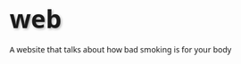 # web
A website that talks about how bad smoking is for your body
<!DOCTYPE html>
<html lang="en">
<head>
    <meta charset="UTF-8">
    <meta name="viewport" content="width=device-width, initial-scale=1.0">
    <title>Smoking: The Body's Enemy</title>
    <style>
        /* CSS will go here */
    </style>
</head>
<body>
<!DOCTYPE html>
<html lang="en">
<head>
    <meta charset="UTF-8">
    <meta name="viewport" content="width=device-width, initial-scale=1.0">
    <title>Smoking: The Body's Enemy</title>
    <link rel="stylesheet" href="https://cdnjs.cloudflare.com/ajax/libs/font-awesome/6.4.0/css/all.min.css">
    <style>
        * {
            margin: 0;
            padding: 0;
            box-sizing: border-box;
            font-family: 'Segoe UI', Tahoma, Geneva, Verdana, sans-serif;
        }
        
        body {
            background-color: #f8f9fa;
            color: #333;
            line-height: 1.6;
        }
        
        header {
            background: linear-gradient(to right, #2c3e50, #4a6572);
            color: white;
            padding: 1rem;
            text-align: center;
            box-shadow: 0 4px 12px rgba(0, 0, 0, 0.1);
        }
        
        .header-content {
            max-width: 1200px;
            margin: 0 auto;
            display: flex;
            flex-direction: column;
            align-items: center;
            padding: 2rem 1rem;
        }
        
        h1 {
            font-size: 2.8rem;
            margin-bottom: 1rem;
            text-shadow: 2px 2px 4px rgba(0, 0, 0, 0.3);
        }
        
        .subtitle {
            font-size: 1.2rem;
            max-width: 800px;
            margin-bottom: 1.5rem;
        }
        
        .stats-bar {
            background-color: #e74c3c;
            color: white;
            padding: 1rem;
            text-align: center;
            font-weight: bold;
        }
        
        .container {
            max-width: 1200px;
            margin: 0 auto;
            padding: 2rem;
        }
        
        .section {
            background-color: white;
            border-radius: 10px;
            padding: 2rem;
            margin-bottom: 2rem;
            box-shadow: 0 5px 15px rgba(0, 0, 0, 0.08);
            transition: transform 0.3s ease;
        }
        
        .section:hover {
            transform: translateY(-5px);
        }
        
        h2 {
            color: #2c3e50;
            margin-bottom: 1.5rem;
            padding-bottom: 0.5rem;
            border-bottom: 2px solid #e74c3c;
            display: inline-block;
        }
        
        h3 {
            color: #e74c3c;
            margin: 1.5rem 0 1rem;
        }
        
        p {
            margin-bottom: 1rem;
        }
        
        .effects-grid {
            display: grid;
            grid-template-columns: repeat(auto-fit, minmax(300px, 1fr));
            gap: 1.5rem;
            margin-top: 2rem;
        }
        
        .effect-card {
            background: linear-gradient(to bottom right, #fff, #f8f9fa);
            border-left: 4px solid #e74c3c;
            padding: 1.5rem;
            border-radius: 8px;
            box-shadow: 0 4px 8px rgba(0, 0, 0, 0.05);
        }
        
        .icon {
            font-size: 2.5rem;
            color: #e74c3c;
            margin-bottom: 1rem;
        }
        
        .comparison {
            display: flex;
            justify-content: space-between;
            gap: 2rem;
            margin: 2rem 0;
        }
        
        .comparison-box {
            flex: 1;
            padding: 1.5rem;
            border-radius: 8px;
            text-align: center;
        }
        
        .healthy {
            background-color: #2ecc71;
            color: white;
        }
        
        .smoker {
            background-color: #e74c3c;
            color: white;
        }
        
        .image-placeholder {
            height: 200px;
            background-color: #ddd;
            border-radius: 8px;
            display: flex;
            align-items: center;
            justify-content: center;
            margin: 1.5rem 0;
            color: #777;
            font-style: italic;
        }
        
        .stat-number {
            font-size: 2.5rem;
            font-weight: bold;
            color: #e74c3c;
            margin: 1rem 0;
        }
        
        .resources {
            background-color: #2c3e50;
            color: white;
            padding: 3rem 2rem;
            border-radius: 10px;
        }
        
        .resources h2 {
            color: white;
            border-bottom: 2px solid #e74c3c;
        }
        
        .resource-list {
            list-style-type: none;
            margin-top: 1.5rem;
        }
        
        .resource-list li {
            margin-bottom: 0.8rem;
            padding-left: 1.5rem;
            position: relative;
        }
        
        .resource-list li:before {
            content: "•";
            color: #e74c3c;
            font-weight: bold;
            position: absolute;
            left: 0;
        }
        
        .resource-list a {
            color: #3498db;
            text-decoration: none;
        }
        
        .resource-list a:hover {
            text-decoration: underline;
        }
        
        footer {
            background-color: #2c3e50;
            color: white;
            text-align: center;
            padding: 2rem;
            margin-top: 2rem;
        }
        
        .quote {
            font-style: italic;
            margin: 2rem 0;
            padding: 1.5rem;
            background-color: #f8f9fa;
            border-left: 4px solid #3498db;
            border-radius: 0 8px 8px 0;
        }
        
        @media (max-width: 768px) {
            .comparison {
                flex-direction: column;
            }
            
            h1 {
                font-size: 2.2rem;
            }
        }
    </style>
</head>
<body>
    <header>
        <div class="header-content">
            <h1>SMOKING: The Body's Enemy</h1>
            <p class="subtitle">Understanding the devastating impact of smoking on your health and body</p>
        </div>
    </header>
    
    <div class="stats-bar">
        <p>Smoking causes over 8 million deaths worldwide each year | 1.3 million of these deaths are non-smokers exposed to second-hand smoke</p>
    </div>
    
    <div class="container">
        <section class="section">
            <h2>How Smoking Affects Your Body</h2>
            <p>Smoking harms nearly every organ in your body. The chemicals in cigarette smoke enter your bloodstream and can travel throughout your body, causing damage everywhere they go.</p>
            
            <div class="image-placeholder">
                [Image: Comparison of healthy lungs vs smoker's lungs]
            </div>
            
            <div class="effects-grid">
                <div class="effect-card">
                    <div class="icon">
                        <i class="fas fa-lungs"></i>
                    </div>
                    <h3>Lungs & Respiratory System</h3>
                    <p>Smoking causes lung cancer, COPD, emphysema, and chronic bronchitis. It damages the airways and small air sacs in your lungs, making breathing difficult.</p>
                </div>
                
                <div class="effect-card">
                    <div class="icon">
                        <i class="fas fa-heartbeat"></i>
                    </div>
                    <h3>Heart & Circulatory System</h3>
                    <p>Smoking increases blood pressure, reduces circulation, and raises the risk of blood clots. It doubles your risk of heart attack and stroke.</p>
                </div>
                
                <div class="effect-card">
                    <div class="icon">
                        <i class="fas fa-brain"></i>
                    </div>
                    <h3>Brain & Nervous System</h3>
                    <p>Nicotine reaches your brain in seconds, making you feel energized. But as that effect wears off, you feel tired and crave more. Smoking increases risk of stroke.</p>
                </div>
                
                <div class="effect-card">
                    <div class="icon">
                        <i class="fas fa-tooth"></i>
                    </div>
                    <h3>Oral Health</h3>
                    <p>Smoking causes bad breath, tooth discoloration, inflammation of salivary glands, increased plaque buildup, gum disease, and oral cancer.</p>
                </div>
                
                <div class="effect-card">
                    <div class="icon">
                        <i class="fas fa-baby"></i>
                    </div>
                    <h3>Reproductive System</h3>
                    <p>Smoking can cause infertility, complications during pregnancy, premature birth, low birth weight, stillbirth, and sudden infant death syndrome (SIDS).</p>
                </div>
                
                <div class="effect-card">
                    <div class="icon">
                        <i class="fas fa-bone"></i>
                    </div>
                    <h3>Bones & Muscles</h3>
                    <p>Smoking reduces blood supply to bones and tissues, decreases calcium absorption, and increases risk of osteoporosis and fractures.</p>
                </div>
            </div>
        </section>
        
        <section class="section">
            <h2>Smoker vs. Non-Smoker: The Difference</h2>
            
            <div class="comparison">
                <div class="comparison-box healthy">
                    <h3>Healthy Non-Smoker</h3>
                    <ul>
                        <li>Normal lung function</li>
                        <li>Lower cancer risk</li>
                        <li>Healthy skin appearance</li>
                        <li>Better sense of taste and smell</li>
                        <li>Strong immune system</li>
                        <li>Longer life expectancy</li>
                    </ul>
                </div>
                
                <div class="comparison-box smoker">
                    <h3>Regular Smoker</h3>
                    <ul>
                        <li>Reduced lung capacity</li>
                        <li>High risk of various cancers</li>
                        <li>Premature skin aging</li>
                        <li>Diminished senses</li>
                        <li>Weakened immune system</li>
                        <li>10+ years shorter life expectancy</li>
                    </ul>
                </div>
            </div>
            
            <div class="stat-number">
                480,000 deaths annually in the U.S. are caused by smoking
            </div>
        </section>
        
        <section class="section">
            <h2>Chemicals in Cigarettes</h2>
            <p>A single cigarette contains over 7,000 chemicals. At least 70 of these are known to cause cancer. Here are some of the most dangerous:</p>
            
            <div class="image-placeholder">
                [Infographic: Chemicals in cigarettes with their other uses]
            </div>
            
            <h3>Dangerous Chemicals</h3>
            <ul>
                <li><strong>Nicotine</strong> - The addictive drug that keeps you smoking</li>
                <li><strong>Tar</strong> - Sticky residue that coats lungs and causes cancer</li>
                <li><strong>Carbon Monoxide</strong> - Poisonous gas that replaces oxygen in blood</li>
                <li><strong>Arsenic</strong> - Used in rat poison</li>
                <li><strong>Formaldehyde</strong> - Used to preserve dead bodies</li>
                <li><strong>Ammonia</strong> - Common household cleaner</li>
                <li><strong>Acetone</strong> - Found in nail polish remover</li>
            </ul>
            
            <div class="quote">
                "Smoking is the leading cause of preventable death worldwide. Quitting at any age can significantly reduce health risks and improve quality of life." - World Health Organization
            </div>
        </section>
        
        <section class="section resources">
            <h2>Resources to Quit Smoking</h2>
            <p>Quitting smoking is challenging but possible. Many resources are available to help you on your journey to becoming smoke-free:</p>
            
            <ul class="resource-list">
                <li><strong>Smoking cessation programs:</strong> Local hospitals and health departments often offer programs</li>
                <li><strong>Nicotine replacement therapy:</strong> Patches, gum, lozenges available over-the-counter</li>
                <li><strong>Prescription medications:</strong> Consult your doctor about options like Chantix or Zyban</li>
                <li><strong>Support groups:</strong> Both in-person and online communities can provide encouragement</li>
                <li><strong>Quitlines:</strong> 1-800-QUIT-NOW offers free coaching and support</li>
                <li><strong>Mobile apps:</strong> Try apps like QuitGuide or quitSTART to track progress</li>
            </ul>
            
            <div class="stat-number">
                Within 20 minutes of quitting, your heart rate and blood pressure drop
            </div>
        </section>
    </div>
    
    <footer>
        <p>This educational website is for informational purposes only. Consult a healthcare professional for medical advice.</p>
        <p>© 2023 Health Education Initiative</p>
    </footer>
</body>
</html>
